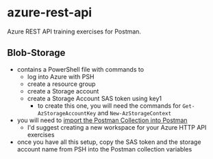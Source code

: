# azure-rest-api
Azure REST API training exercises for Postman.

## Blob-Storage
* contains a PowerShell file with commands to 
    * log into Azure with PSH
    * create a resource group
    * create a Storage account
    * create a Storage Account SAS token using key1
        * to create this one, you will need the commands for ```Get-AzStorageAccountKey``` and ```New-AzStorageContext```
* you will need to [import the Postman Collection into Postman](https://learning.postman.com/docs/getting-started/importing-and-exporting-data/)
    * I'd suggest creating a new workspace for your Azure HTTP API exercises
* once you have all this setup, copy the SAS token and the storage account name from PSH into the Postman collection variables
